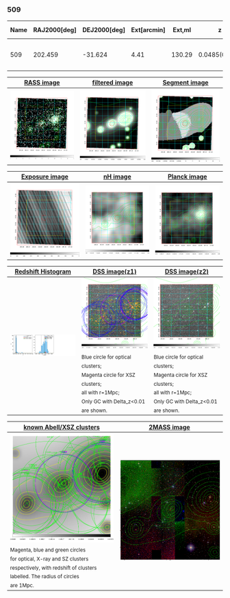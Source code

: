 <div STYLE="page-break-after: always;"></div>

### 509

|Name|RAJ2000[deg]|DEJ2000[deg] |Ext[arcmin]| Ext,ml | z | z_src| C|GC(XSZ,Delta_z<0.01)| GC(OPT,Delta_z<0.01)|GC| R_sig[arcmin] | R500[arcmin] | R500[Mpc]| CRsig[c/s] | CR500[c/s] |L500[1E44 erg/s]|F500[1E-12 erg/s/cm^2]| M500[1E14 Msun]|Tx[keV]|Cnt_sig|Beta|Rc[arcmin]|Comment|Alias|
|---|---|---|---|---|---|------|---|--------|---------|----------|---|---|---|---|---|---|---|---|---|---|---|---|---|---|
|509| 202.459| -31.624| 4.41| 130.29| 0.0485(0.005)| z1, z_xsz| B| MCXC, Tar| A, N, W| A, MCXC, N, Tar, W| 26.675| 17.459| 0.995| 1.371(0.122)| 1.297(0.115)| 1.340(0.086)| 24.136(1.550)| 2.93(0.09)| 4.22(0.09)| 867.8| 0.504(-0.003+0.006)| 5.295(-0.258+0.288)| -| k503|

|[RASS image](../image/509/509_img.pdf)|[filtered image](../image/509/509_fil.pdf)|[Segment image](../image/509/509_seg.pdf)|
|-------------------|--------------------|-------------------|
| <img src="../image/509/509_img.png" width="300">  | <img src="../image/509/509_fil.png" width="300">   | <img src="../image/509/509_seg.png" width="300">  |

|[Exposure image](../image/509/509_mex.pdf)| [nH image](../image/509/509_nh.pdf)| [Planck image](../image/509/509_p.pdf)|
|-------------------|--------------------|-------------------|
|<img src="../image/509/509_mex.png" width="300">   | <img src="../image/509/509_nh.png" width="300">    | <img src="../image/509/509_p.png" width="300"> |

|[Redshift Histogram](../image/509/509_zg.pdf) | [DSS image(z1)](../image/509/509_dss_z1.pdf)      |  [DSS image(z2)](../image/509/509_dss_z2.pdf)    |
|-------------------|--------------------|-------------------|
|<img src="../image/509/509_zg.png" width="300"> |<img src="../image/509/509_dss_z1.png" width="300"> <sub><br>Blue circle for optical clusters; <br>Magenta circle for XSZ clusters; <br>all with r=1Mpc; <br>Only GC with Delta_z<0.01 are shown. </sub>| <img src="../image/509/509_dss_z2.png" width="300"><sub><br>Blue circle for optical clusters; <br>Magenta circle for XSZ clusters; <br>all with r=1Mpc; <br>Only GC with Delta_z<0.01 are shown. </sub> |

|[known Abell/XSZ clusters](../image/509/509_gc.pdf) | [2MASS image](../image/509/509_2mass.pdf)      |
|-------------------|-------------------|
|<img src=../image/509/509_gc.png width="300"> <br><sub>Magenta, blue and green circles <br>for optical, X-ray and SZ clusters <br>respectively, with redshift of clusters <br>labelled. The radius of circles <br>are 1Mpc.</sub>|<img src="../image/509/509_2mass.png" width="300">  |




